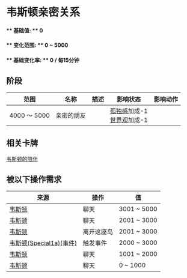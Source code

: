 # 韦斯顿亲密关系  
#### ** 基础值: ** 0   
#### ** 变化范围: ** 0 ~ 5000  
#### ** 基础变化率: ** 0 / 每15分钟  
## 阶段  
范围  |  名称  |  描述  |  影响状态  |  影响动作  
----  |  ----  |  ----  |  ----  |  ----  
4000 ～ 5000  |  亲密的朋友  |    |  [孤独感](Loneliness.md)加成-1<br>[世界观](Structure.md)加成-1  |    
## 相关卡牌  
[韦斯顿的陪伴](WestonCompany.md)  
## 被以下操作需求  
来源  |  操作  |  值  
----  |  ----  |  ----  
[韦斯顿](Weston.md)  |  聊天  |  3001 ~ 5000  
[韦斯顿](Weston.md)  |  聊天  |  2001 ~ 3000  
[韦斯顿](Weston.md)  |  离开这座岛  |  2001 ~ 3000  
[韦斯顿(Special1a)(事件)](Event_WestonSpecial1a.md)  |  触发事件  |  2000 ~ 3000  
[韦斯顿](Weston.md)  |  聊天  |  1001 ~ 2000  
[韦斯顿](Weston.md)  |  聊天  |  0 ~ 1000  


<script>document.title="韦斯顿亲密关系 - 卡牌生存百科 Card Survival Wiki";</script>